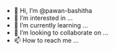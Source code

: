 - 👋 Hi, I’m @pawan-bashitha
- 👀 I’m interested in ...
- 🌱 I’m currently learning ...
- 💞️ I’m looking to collaborate on ...
- 📫 How to reach me ...

<!---
pawan-bashitha/pawan-bashitha is a ✨ special ✨ repository because its `README.md` (this file) appears on your GitHub profile.
You can click the Preview link to take a look at your changes.
--->
